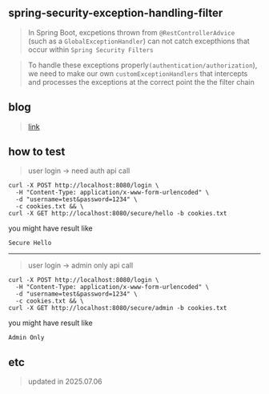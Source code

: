 ## spring-security-exception-handling-filter
> In Spring Boot, excpetions thrown from `@RestControllerAdvice` </br>
(such as a `GlobalExceptionHandler`) can not catch excepthions that occur within `Spring Security Filters`

> To handle these exceptions properly`(authentication/authorization`),</br> we need to make our own `customExceptionHandlers` that intercepts and processes the exceptions at the correct point the the filter chain

## blog
> [link]()

## how to test
> user login -> need auth api call
```shell
curl -X POST http://localhost:8080/login \
  -H "Content-Type: application/x-www-form-urlencoded" \
  -d "username=test&password=1234" \
  -c cookies.txt && \
curl -X GET http://localhost:8080/secure/hello -b cookies.txt 
```
you might have result like
```
Secure Hello
```

---
> user login -> admin only api call
```shell
curl -X POST http://localhost:8080/login \
  -H "Content-Type: application/x-www-form-urlencoded" \
  -d "username=test&password=1234" \
  -c cookies.txt && \
curl -X GET http://localhost:8080/secure/admin -b cookies.txt
```
you might have result like
```
Admin Only
```

## etc
> updated in 2025.07.06
